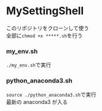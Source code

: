 # MySettingShell

このリポジトリをクローンして使う  
全部に`chmod +x *****.sh`を行う

### my_env.sh

`./my_env.sh`で実行

### python_anaconda3.sh

`source ./python_anaconda3.sh`で実行  
最新の anaconda3 が入る
